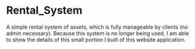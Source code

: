 Rental_System
=============

A simple rental system of assets, which is fully manageable by clients (no admin necessary).  Because this system is no longer being used, I am able to show the details of this small portion I built of this website application.  
